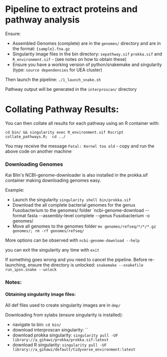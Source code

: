 # Pipeline to extract proteins and pathway analysis


Ensure:
- Assembled Genomes (complete) are in the `genomes/` directory and are in the format: `{sample}.fna.gz`
- Singularity image files in the bin directory: `sepathway.sif` `prokka.sif` and `R_environment.sif` - (see notes on how to obtain these)
- Ensure you have a working version of python/snakemake and singularity (type: `source dependencies` for UEA cluster)

Then launch the pipeline:
`./1_launch_snake.sh`

Pathway output will be generated in the `interproscan/` directory

# Collating Pathway Results:
You can then collate all results for each pathway using an R container with:

`cd bin/ && singularity exec R_environment.sif Rscript collate_pathways.R;  cd ../`

You may receive the message `Fatal: Kernel too old` - copy and run the above code on another machine 


### Downloading Genomes

Kai Blin's NCBI-genome-downloader is also installed in the prokka.sif container making downloading genomes easy.

Example:
- Launch the singularity 
`singularity shell bin/prokka.sif`
- Download the all complete bacterial genomes for the genus Fusobacterium to the genomes/ folder
`ncbi-genome-download --format fasta --assembly-level complete --genus Fusobacterium -o genomes/
- Move all genomes to the genomes folder
`mv genomes/refseq/*/*/*.gz genomes/; rm -rf genomes/refseq/`

More options can be observed with `ncbi-genome-download --help`

you can exit the singularity any time with `exit`


If something goes wrong and you need to cancel the pipeline. Before re-launching, ensure the directory is unlocked:
`snakemake --snakefile run_ipsn.snake --unlock`


### Notes:

#### Obtaining singularity image files:
All def files used to create singularity images are in `dmp/`

Downloading from sylabs (ensure singularity is installed):
- navigate to bin: `cd bin/`
- download interproscan singularity: ``
- download prokka singularity: `singularity pull -UF library://a_gihawi/prokka/prokka.sif:latest`
- download R singularity: `singularity pull -UF library://a_gihawi/default/tidyverse_environment:latest`
